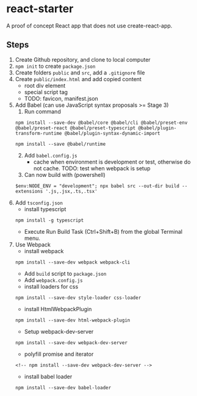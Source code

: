 # react-starter
A proof of concept React app that does not use create-react-app.

## Steps
1. Create Github repository, and clone to local computer
2. `npm init` to create `package.json`
3. Create folders `public` and `src`, add a `.gitignore` file
4. Create `public/index.html` and add copied content
    - root div element
    - special script tag
    - TODO: favicon, manifest.json
5. Add Babel (can use JavaScript syntax proposals >= Stage 3)
    1. Run command
    ```
    npm install --save-dev @babel/core @babel/cli @babel/preset-env @babel/preset-react @babel/preset-typescript @babel/plugin-transform-runtime @babel/plugin-syntax-dynamic-import

    npm install --save @babel/runtime
    ```
    2. Add `babel.config.js`
        - cache when environment is development or test, otherwise do not cache. TODO: test when webpack is setup
    3. Can now build with (powershell)
    ```
    $env:NODE_ENV = "development"; npx babel src --out-dir build --extensions '.js,.jsx,.ts,.tsx'
    ```
6. Add `tsconfig.json`
    - install typescript
    ```
    npm install -g typescript
    ```
    - Execute Run Build Task (Ctrl+Shift+B) from the global Terminal menu.
7. Use Webpack
    - install webpack
    ```
    npm install --save-dev webpack webpack-cli
    ```
    - Add `build` script to `package.json`
    - Add `webpack.config.js`
    - install loaders for css
    ```
    npm install --save-dev style-loader css-loader
    ```
    - install HtmlWebpackPlugin
    ```
    npm install --save-dev html-webpack-plugin
    ```
    - Setup webpack-dev-server
    ```
    npm install --save-dev webpack-dev-server
    ```
    - polyfill promise and iterator
    ```
    <!-- npm install --save-dev webpack-dev-server -->
    ```
    - install babel loader
    ```
    npm install --save-dev babel-loader
    ```